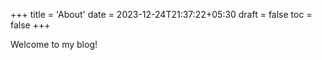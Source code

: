 +++
title = 'About'
date = 2023-12-24T21:37:22+05:30
draft = false
toc = false
+++

Welcome to my blog!
